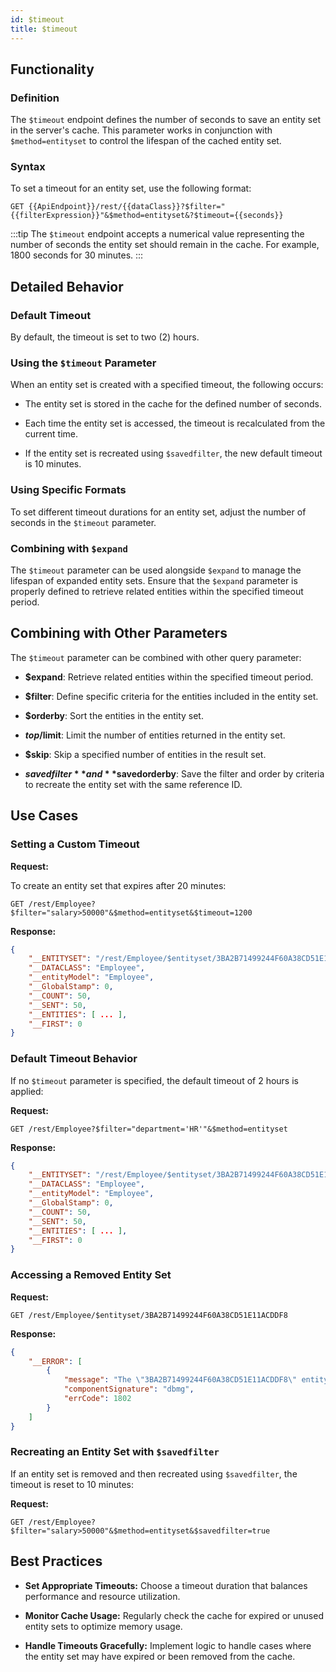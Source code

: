 ```yaml
---
id: $timeout
title: $timeout
---
```


## Functionality

### Definition

The `$timeout` endpoint defines the number of seconds to save an entity set in the server's cache. This parameter works in conjunction with `$method=entityset` to control the lifespan of the cached entity set.


### Syntax

To set a timeout for an entity set, use the following format:

```
GET {{ApiEndpoint}}/rest/{{dataClass}}?$filter="{{filterExpression}}"&$method=entityset&?$timeout={{seconds}}
```

:::tip
The `$timeout` endpoint accepts a numerical value representing the number of seconds the entity set should remain in the cache. For example, 1800 seconds for 30 minutes.
:::


## Detailed Behavior

### Default Timeout

By default, the timeout is set to two (2) hours.

### Using the `$timeout` Parameter

When an entity set is created with a specified timeout, the following occurs:

- The entity set is stored in the cache for the defined number of seconds.

- Each time the entity set is accessed, the timeout is recalculated from the current time.

- If the entity set is recreated using `$savedfilter`, the new default timeout is 10 minutes.

### Using Specific Formats

To set different timeout durations for an entity set, adjust the number of seconds in the `$timeout` parameter.

### Combining with `$expand`

The `$timeout` parameter can be used alongside `$expand` to manage the lifespan of expanded entity sets. Ensure that the `$expand` parameter is properly defined to retrieve related entities within the specified timeout period.



## Combining with Other Parameters

The `$timeout` parameter can be combined with other query parameter:

- **$expand**: Retrieve related entities within the specified timeout period.

- **$filter**: Define specific criteria for the entities included in the entity set.

- **$orderby**: Sort the entities in the entity set.

- **$top/$limit**: Limit the number of entities returned in the entity set.

- **$skip**: Skip a specified number of entities in the result set.

- **$savedfilter** and **$savedorderby**: Save the filter and order by criteria to recreate the entity set with the same reference ID.




## Use Cases

### Setting a Custom Timeout

**Request:**

To create an entity set that expires after 20 minutes:

```
GET /rest/Employee?$filter="salary>50000"&$method=entityset&$timeout=1200
```

**Response:**

```json
{
    "__ENTITYSET": "/rest/Employee/$entityset/3BA2B71499244F60A38CD51E11ACDDF8",
    "__DATACLASS": "Employee",
    "__entityModel": "Employee",
    "__GlobalStamp": 0,
    "__COUNT": 50,
    "__SENT": 50,
    "__ENTITIES": [ ... ],
    "__FIRST": 0
}
```


### Default Timeout Behavior

If no `$timeout` parameter is specified, the default timeout of 2 hours is applied:

**Request:**

```
GET /rest/Employee?$filter="department='HR'"&$method=entityset
```

**Response:**

```json
{
    "__ENTITYSET": "/rest/Employee/$entityset/3BA2B71499244F60A38CD51E11ACDDF8",
    "__DATACLASS": "Employee",
    "__entityModel": "Employee",
    "__GlobalStamp": 0,
    "__COUNT": 50,
    "__SENT": 50,
    "__ENTITIES": [ ... ],
    "__FIRST": 0
}
```

### Accessing a Removed Entity Set

**Request:**

```
GET /rest/Employee/$entityset/3BA2B71499244F60A38CD51E11ACDDF8
```

**Response:**

```json
{
    "__ERROR": [
        {
            "message": "The \"3BA2B71499244F60A38CD51E11ACDDF8\" entity set cannot be found",
            "componentSignature": "dbmg",
            "errCode": 1802
        }
    ]
}
```

### Recreating an Entity Set with `$savedfilter`

If an entity set is removed and then recreated using `$savedfilter`, the timeout is reset to 10 minutes:

**Request:**

```
GET /rest/Employee?$filter="salary>50000"&$method=entityset&$savedfilter=true
```




## Best Practices

- **Set Appropriate Timeouts:** Choose a timeout duration that balances performance and resource utilization.

- **Monitor Cache Usage:** Regularly check the cache for expired or unused entity sets to optimize memory usage.

- **Handle Timeouts Gracefully:** Implement logic to handle cases where the entity set may have expired or been removed from the cache.